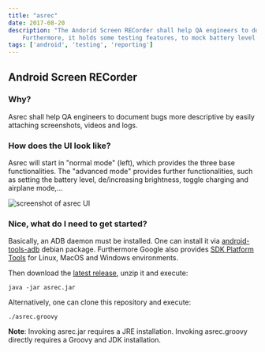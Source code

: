 ```yaml
---
title: "asrec"
date: 2017-08-20
description: "The Andorid Screen RECorder shall help QA engineers to document bugs more descriptive by attaching screenshots, videos and logs with ease.
    Furthermore, it holds some testing features, to mock battery level and charging mode and it allows using adb over WiFi with no CLI experience."
tags: ['android', 'testing', 'reporting']
---
```


## **A**ndroid **S**creen **REC**order

### Why?

Asrec shall help QA engineers to document bugs more descriptive by easily attaching screenshots, videos and logs.

### How does the UI look like?

Asrec will start in "normal mode" (left), which provides the three base functionalities. The "advanced mode" provides further functionalities, such as setting the battery level, de/increasing brightness, toggle charging and airplane mode,...

![screenshot of asrec UI](https://blobb.me/boddenberg-it/asrec_screenshot_v02.png)

### Nice, what do I need to get started?

Basically, an ADB daemon must be installed. One can install it via [android-tools-adb](https://packages.debian.org/jessie/android-tools-adb) debian package. Furthermore Google also provides [SDK Platform Tools](https://developer.android.com/studio/releases/platform-tools.html) for Linux, MacOS and Windows environments.

Then download the [latest release](https://github.com/boddenberg-it/asrec/releases/), unzip it and execute:

```java -jar asrec.jar```

Alternatively, one can clone this repository and execute:

```./asrec.groovy```

**Note**: Invoking asrec.jar requires a JRE installation. Invoking asrec.groovy directly requires a Groovy and JDK installation.
